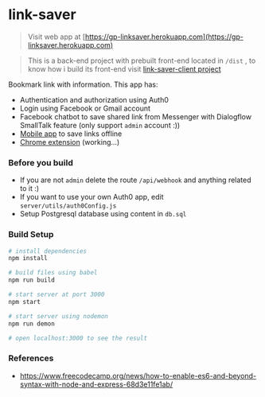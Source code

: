 # link-saver

> Visit web app at [https://gp-linksaver.herokuapp.com](https://gp-linksaver.herokuapp.com)

> This is a back-end project with prebuilt front-end located in ```/dist``` , to know how i build its front-end visit [link-saver-client project](https://github.com/duchunter/link-saver-client)

Bookmark link with information. This app has:
* Authentication and authorization using Auth0
* Login using Facebook or Gmail account
* Facebook chatbot to save shared link from Messenger with Dialogflow SmallTalk feature (only support ```admin``` account :))
* [Mobile app](https://github.com/duchunter/linksaver-app) to save links offline
* [Chrome extension](https://github.com/duchunter/linksaver-extension) (working...)

### Before you build
- If you are not ```admin``` delete the route ```/api/webhook``` and anything related to it :)
- If you want to use your own Auth0 app, edit ```server/utils/auth0Config.js```
- Setup Postgresql database using content in ```db.sql	```

### Build Setup

``` bash
# install dependencies
npm install

# build files using babel
npm run build

# start server at port 3000
npm start

# start server using nodemon
npm run demon

# open localhost:3000 to see the result
```


### References

* https://www.freecodecamp.org/news/how-to-enable-es6-and-beyond-syntax-with-node-and-express-68d3e11fe1ab/